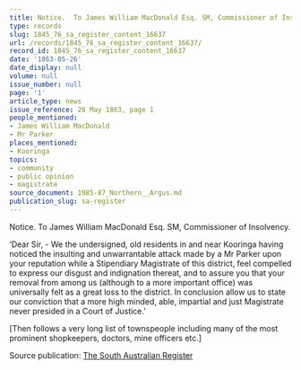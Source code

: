 ```yaml
---
title: Notice.  To James William MacDonald Esq. SM, Commissioner of Insolvency.
type: records
slug: 1845_76_sa_register_content_16637
url: /records/1845_76_sa_register_content_16637/
record_id: 1845_76_sa_register_content_16637
date: '1863-05-26'
date_display: null
volume: null
issue_number: null
page: '1'
article_type: news
issue_reference: 26 May 1863, page 1
people_mentioned:
- James William MacDonald
- Mr Parker
places_mentioned:
- Kooringa
topics:
- community
- public opinion
- magistrate
source_document: 1985-87_Northern__Argus.md
publication_slug: sa-register
---
```


Notice.  To James William MacDonald Esq. SM, Commissioner of Insolvency.

‘Dear Sir, - We the undersigned, old residents in and near Kooringa having noticed the insulting and unwarrantable attack made by a Mr Parker upon your reputation while a Stipendiary Magistrate of this district, feel compelled to express our disgust and indignation thereat, and to assure you that your removal from among us (although to a more important office) was universally felt as a great loss to the district.  In conclusion allow us to state our conviction that a more high minded, able, impartial and just Magistrate never presided in a Court of Justice.’

[Then follows a very long list of townspeople including many of the most prominent shopkeepers, doctors, mine officers etc.]

Source publication: [The South Australian Register](/publications/sa-register/)
